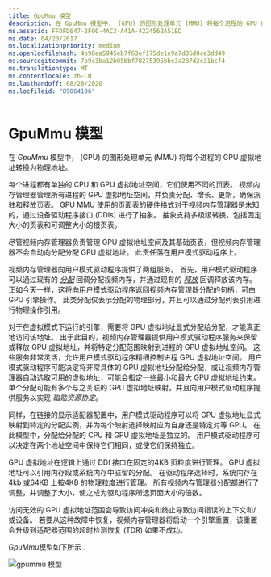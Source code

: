 ```yaml
---
title: GpuMmu 模型
description: 在 GpuMmu 模型中， (GPU) 的图形处理单元 (MMU) 将每个进程的 GPU 虚拟地址转换为物理地址。
ms.assetid: FFDFD647-2F00-4AC3-A41A-4224562A51ED
ms.date: 04/20/2017
ms.localizationpriority: medium
ms.openlocfilehash: 4b98ea5945eb7f63ef175de1e9a7d36d0ce3dd49
ms.sourcegitcommit: 7b9c3ba12b05bbf78275395bbe3a287d2c31bcf4
ms.translationtype: MT
ms.contentlocale: zh-CN
ms.lasthandoff: 08/28/2020
ms.locfileid: "89064196"
---
```

# <a name="gpummu-model"></a>GpuMmu 模型


在 *GpuMmu* 模型中， (GPU) 的图形处理单元 (MMU) 将每个进程的 GPU 虚拟地址转换为物理地址。

每个进程都有单独的 CPU 和 GPU 虚拟地址空间，它们使用不同的页表。 视频内存管理器管理所有进程的 GPU 虚拟地址空间，并负责分配、增长、更新，确保派驻和释放页表。 GPU MMU 使用的页面表的硬件格式对于视频内存管理器是未知的，通过设备驱动程序接口 (DDIs) 进行了抽象。 抽象支持多级级转换，包括固定大小的页表和可调整大小的根页表。

尽管视频内存管理器负责管理 GPU 虚拟地址空间及其基础页表，但视频内存管理器不会自动向分配分配 GPU 虚拟地址。 此责任落在用户模式驱动程序上。

视频内存管理器向用户模式驱动程序提供了两组服务。 首先，用户模式驱动程序可以通过现有的 [*分配*](/windows-hardware/drivers/ddi/d3dumddi/nc-d3dumddi-pfnd3dddi_allocatecb) 回调分配视频内存，并通过现有的 [*释放*](/windows-hardware/drivers/ddi/d3dumddi/nc-d3dumddi-pfnd3dddi_deallocatecb) 回调释放该内存。 正如今天一样，这将向用户模式驱动程序返回视频内存管理器分配的句柄，可由 GPU 引擎操作。 此类分配仅表示分配的物理部分，并且可以通过分配列表引用进行物理操作引用。

对于在虚拟模式下运行的引擎，需要将 GPU 虚拟地址显式分配给分配，才能真正地访问该地址。 出于此目的，视频内存管理器提供用户模式驱动程序服务来保留或释放 GPU 虚拟地址，并将特定分配范围映射到进程的 GPU 虚拟地址空间。 这些服务非常灵活，允许用户模式驱动程序精细控制进程 GPU 虚拟地址空间。 用户模式驱动程序可能决定将非常具体的 GPU 虚拟地址分配给分配，或让视频内存管理器自动选取可用的虚拟地址，可能会指定一些最小和最大 GPU 虚拟地址约束。 单个分配可能有多个与之关联的 GPU 虚拟地址映射，并且向用户模式驱动程序提供服务以实现 *磁贴资源协定*。

同样，在链接的显示适配器配置中，用户模式驱动程序可以将 GPU 虚拟地址显式映射到特定的分配实例，并为每个映射选择映射应为自身还是特定对等 GPU。 在此模型中，分配给分配的 CPU 和 GPU 虚拟地址是独立的。 用户模式驱动程序可以决定在两个地址空间中保持它们相同，或使它们保持独立。

GPU 虚拟地址在逻辑上通过 DDI 接口在固定的4KB 页粒度进行管理。 GPU 虚拟地址可以引用内存段或系统内存中驻留的分配。 在驱动程序选择时，系统内存在4kb 或64KB 上按4KB 的物理粒度进行管理。 所有视频内存管理器分配都进行了调整，并调整了大小，使之成为驱动程序所选页面大小的倍数。

访问无效的 GPU 虚拟地址范围会导致访问冲突和终止导致访问错误的上下文和/或设备。 若要从这种故障中恢复，视频内存管理器将启动一个引擎重置，该重置会升级到适配器范围的超时检测恢复 (TDR) 如果不成功。

*GpuMmu*模型如下所示：

![gpummu 模型](images/gpummu-model.1.png)

 

